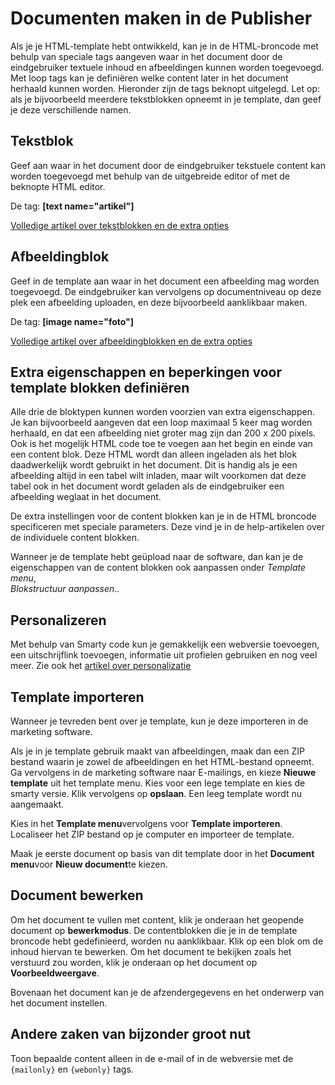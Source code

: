 # Documenten maken in de Publisher

Als je je HTML-template hebt ontwikkeld, kan je in de HTML-broncode met
behulp van speciale tags aangeven waar in het document door de
eindgebruiker textuele inhoud en afbeeldingen kunnen worden toegevoegd.
Met loop tags kan je definiëren welke content later in het document
herhaald kunnen worden. Hieronder zijn de tags beknopt uitgelegd. Let
op: als je bijvoorbeeld meerdere tekstblokken opneemt in je template,
dan geef je deze verschillende namen.

## Tekstblok

Geef aan waar in het document door de eindgebruiker tekstuele content
kan worden toegevoegd met behulp van de uitgebreide editor of met de
beknopte HTML editor.

De tag: **[text name="artikel"]**

[Volledige artikel over tekstblokken en de extra
opties](./the-text-function-for-adding-textual-content-to-your-document.md)

## Afbeeldingblok

Geef in de template aan waar in het document een afbeelding mag worden
toegevoegd. De eindgebruiker kan vervolgens op documentniveau op deze
plek een afbeelding uploaden, en deze bijvoorbeeld aanklikbaar maken.

De tag: **[image name="foto"]**

[Volledige artikel over afbeeldingblokken en de extra opties](./the-image-function-for-adding-images-to-your-document.md)

## Extra eigenschappen en beperkingen voor template blokken definiëren

Alle drie de bloktypen kunnen worden voorzien van extra eigenschappen.
Je kan bijvoorbeeld aangeven dat een loop maximaal 5 keer mag worden
herhaald, en dat een afbeelding niet groter mag zijn dan 200 x 200
pixels. Ook is het mogelijk HTML code toe te voegen aan het begin en
einde van een content blok. Deze HTML wordt dan alleen ingeladen als het
blok daadwerkelijk wordt gebruikt in het document. Dit is handig als je
een afbeelding altijd in een tabel wilt inladen, maar wilt voorkomen dat
deze tabel ook in het document wordt geladen als de eindgebruiker een
afbeelding weglaat in het document.

De extra instellingen voor de content blokken kan je in de HTML broncode
specificeren met speciale parameters. Deze vind je in de help-artikelen
over de individuele content blokken.

Wanneer je de template hebt geüpload naar de software, dan kan je de
eigenschappen van de content blokken ook aanpassen onder *Template menu*,  
*Blokstructuur aanpassen*..

## Personalizeren

Met behulp van Smarty code kun je gemakkelijk een webversie toevoegen, 
een uitschrijflink toevoegen, informatie uit profielen gebruiken en 
nog veel meer. Zie ook het [artikel over personalizatie](./personalization)

## Template importeren

Wanneer je tevreden bent over je template, kun je deze importeren in
de marketing software.

Als je in je template gebruik maakt van afbeeldingen, maak dan een ZIP
bestand waarin je zowel de afbeeldingen en het HTML-bestand opneemt. Ga
vervolgens in de marketing software naar E-mailings, en kieze **Nieuwe
template** uit het template menu. Kies voor een lege template en kies de
smarty versie. Klik vervolgens op **opslaan**. Een leeg template wordt
nu aangemaakt.

Kies in het **Template menu**vervolgens voor **Template importeren**.
Localiseer het ZIP bestand op je computer en importeer de template.

Maak je eerste document op basis van dit template door in het **Document
menu**voor **Nieuw document**te kiezen.


## Document bewerken

Om het document te vullen met content, klik je onderaan het geopende
document op **bewerkmodus**. De contentblokken die je in de template
broncode hebt gedefinieerd, worden nu aanklikbaar. Klik op een blok om
de inhoud hiervan te bewerken. Om het document te bekijken zoals het
verstuurd zou worden, klik je onderaan op het document op
**Voorbeeldweergave**.

Bovenaan het document kan je de afzendergegevens en het onderwerp van
het document instellen.


## Andere zaken van bijzonder groot nut

Toon bepaalde content alleen in de e-mail of in de webversie met de
`{mailonly}` en `{webonly}` tags.
